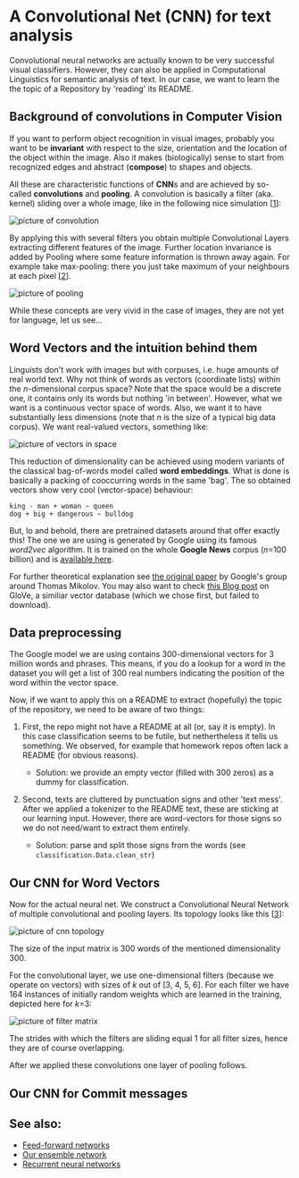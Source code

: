 # A Convolutional Net (CNN) for text analysis

Convolutional neural networks are actually known to be very successful
visual classifiers. However, they can also be applied in Computational
Linguistics for semantic analysis of text. In our case, we want to
learn the the topic of a Repository by 'reading' its README.

## Background of convolutions in Computer Vision

If you want to perform object recognition in visual images, probably
you want to be __invariant__ with respect to the size, orientation and the location
of the object within the image. Also it makes (biologically) sense to
start from recognized edges and abstract (__compose__) to shapes and objects.

All these are characteristic functions of **CNN**s  and are achieved by so-called
**convolutions** and **pooling**. A convolution is
basically a filter (aka. kernel) sliding over a whole image, like in the
following nice simulation [[1]]:

![picture of convolution](assets/docs/img/Convolution_schematic.gif)

By applying this with several filters you obtain multiple Convolutional Layers
extracting different features of the image.
Further location invariance is added by Pooling where some feature
information is thrown away again. For example take max-pooling: there you just take maximum
of your neighbours at each pixel [[2]].

![picture of pooling](assets/docs/img/Max_pooling.png)

While these concepts are very vivid in the case of images, they are not yet for language, let us see...


## Word Vectors and the intuition behind them

Linguists don't work with images but with corpuses, i.e. huge amounts of real world text.
Why not think of words as vectors (coordinate lists) within the _n_-dimensional corpus space?
Note that the space would be a discrete one, it contains only its words but nothing 'in between'.
However, what we want is a continuous vector space of words. Also, we want it to have
substantially less dimensions (note that _n_ is the size of a typical big data corpus).
We want real-valued vectors, something like:

![picture of vectors in space](assets/docs/img/word_vector_space.png)

This reduction of dimensionality can be achieved using modern variants
of the classical bag-of-words model called **word embeddings**.
What is done is basically a packing of cooccurring words in the same 'bag'.
The so obtained vectors show very cool (vector-space) behaviour:

    king - man + woman ~ queen
    dog + big + dangerous ~ bulldog

But, lo and behold, there are pretrained datasets around that offer exactly this!
The one we are using is generated by Google using its famous *word2vec* algorithm.
It is trained on the whole **Google News** corpus (_n_=100 billion) and is [available here](https://drive.google.com/file/d/0B7XkCwpI5KDYNlNUTTlSS21pQmM/edit).

For further theoretical explanation see [the original paper](http://arxiv.org/pdf/1310.4546.pdf)
by Google's group around Thomas Mikolov.
You may also want to check [this Blog post](http://www.foldl.me/2014/glove-python/) on GloVe,
a similiar vector database (which we chose first, but failed to download).

## Data preprocessing

The Google model we are using contains 300-dimensional vectors for 3 million words and phrases.
This means, if you do a lookup for a word in the dataset you will get a list of 300 real numbers
indicating the position of the word within the vector space.

Now, if we want to apply this on a README to extract (hopefully) the topic of the repository,
we need to be aware of two things:

1. First, the repo might not have a README at all (or, say it is empty). In this case classification
seems to be futile, but nethertheless it tells us something. We observed, for example that
homework repos often lack a README (for obvious reasons).
    * Solution: we provide an empty vector (filled with 300 zeros) as a dummy for classification.

2. Second, texts are cluttered by punctuation signs and other 'text mess'. After we applied a
tokenizer to the README text, these are sticking at our learning input. However,
there are word-vectors for those signs so we do not need/want to extract them entirely.
    * Solution: parse and split those signs from the words (see `classification.Data.clean_str`)


## Our CNN for Word Vectors

Now for the actual neural net. We construct a Convolutional Neural Network of multiple
convolutional and pooling layers. Its topology looks like this [[3]]:

![picture of cnn topology](assets/docs/img/cnn_topology.png)

The size of the input matrix is 300 words of the mentioned dimensionality 300.

For the convolutional layer, we use one-dimensional filters (because we operate on vectors)
with sizes of _k_ out of [3, 4, 5, 6].
For each filter we have 164 instances of initially random weights which are learned in the training, depicted here for _k_=3:

![picture of filter matrix](assets/docs/img/filter_matrix.png)

The strides with which the filters are sliding equal 1 for all filter sizes,
hence they are of course overlapping.

After we applied these convolutions one layer of pooling follows.


## Our CNN for Commit messages




[1]: http://deeplearning.stanford.edu/wiki/index.php/Feature_extraction_using_convolution

[2]: https://en.wikipedia.org/wiki/Convolutional_neural_network#/media/File:Max_pooling.png

[3]: http://www.wildml.com/2015/12/implementing-a-cnn-for-text-classification-in-tensorflow/

## See also:

* [Feed-forward networks](/docs/ffn)
* [Our ensemble network](/docs/ensemble)
* [Recurrent neural networks](/docs/rnn)
